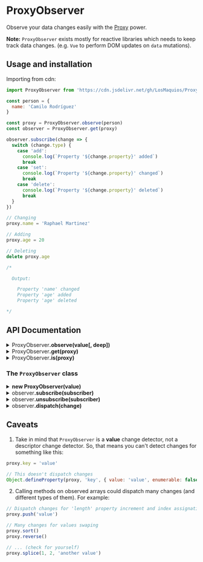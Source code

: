 # ProxyObserver

  Observe your data changes easily with the [Proxy](https://developer.mozilla.org/en-US/docs/Web/JavaScript/Reference/Global_Objects/Proxy) power.

  **Note:** `ProxyObserver` exists mostly for reactive libraries which
  needs to keep track data changes. (e.g. `Vue` to perform DOM
  updates on `data` mutations).

## Usage and installation

  Importing from cdn:

```js
import ProxyObserver from 'https://cdn.jsdelivr.net/gh/LosMaquios/ProxyObserver/index.js'

const person = {
  name: 'Camilo Rodríguez'
}

const proxy = ProxyObserver.observe(person)
const observer = ProxyObserver.get(proxy)

observer.subscribe(change => {
  switch (change.type) {
    case 'add':
      console.log(`Property '${change.property}' added`)
      break
    case 'set':
      console.log(`Property '${change.property}' changed`)
      break
    case 'delete':
      console.log(`Property '${change.property}' deleted`)
      break
  }
})

// Changing
proxy.name = 'Raphael Martinez'

// Adding
proxy.age = 20

// Deleting
delete proxy.age

/*

  Output:

    Property 'name' changed
    Property 'age' added
    Property 'age' deleted

*/
```

## API Documentation

<details>
  <summary>
    ProxyObserver<strong>.observe(value[, deep])</strong>
  </summary>

  <p>
    Observes the given value and pass an optional handler
  </p>
</details>

<details>
  <summary>
    ProxyObserver<strong>.get(proxy)</strong>
  </summary>

  <p>
    Gets the `ProxyObserver` instance from an observed `value`
  </p>
</details>

<details>
  <summary>
    ProxyObserver<strong>.is(proxy)</strong>
  </summary>

  <p>
    Determines whether a given `proxy` is created from a `ProxyObserver`
  </p>
</details>

### The `ProxyObserver` class

<details>
  <summary>
    <strong>new ProxyObserver(value)</strong>
  </summary>

  <p>
    Creates a new ProxyObserver instance with the value being observed
  </p>
</details>

<details>
  <summary>
    observer<strong>.subscribe(subscriber)</strong>
  </summary>

  <p>
    Creates a new ProxyObserver instance with the value being observed
  </p>
</details>

<details>
  <summary>
    observer<strong>.unsubscribe(subscriber)</strong>
  </summary>

  <p>
    Creates a new ProxyObserver instance with the value being observed
  </p>
</details>

<details>
  <summary>
    observer<strong>.dispatch(change)</strong>
  </summary>

  <p>
    Creates a new ProxyObserver instance with the value being observed
  </p>
</details>

## Caveats

  1. Take in mind that `ProxyObserver` is a **value** change detector, not a descriptor change detector. So, that means you can't detect changes for
  something like this:

```js
proxy.key = 'value'

// This doesn't dispatch changes
Object.defineProperty(proxy, 'key', { value: 'value', enumerable: false })
```

  2. Calling methods on observed arrays could dispatch many changes
  (and different types of them). For example:

```js
// Dispatch changes for 'length' property increment and index assignation
proxy.push('value')

// Many changes for values swaping
proxy.sort()
proxy.reverse()

// ... (check for yourself)
proxy.splice(1, 2, 'another value')
```
